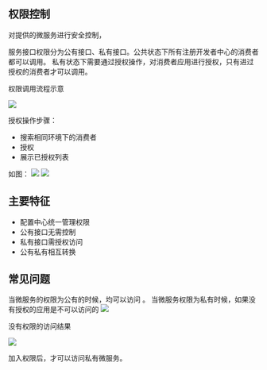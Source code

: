 ## 权限控制 
对提供的微服务进行安全控制，

服务接口权限分为公有接口、私有接口。公共状态下所有注册开发者中心的消费者都可以调用。
私有状态下需要通过授权操作，对消费者应用进行授权，只有进过授权的消费者才可以调用。

权限调用流程示意

![](auth.png)


授权操作步骤：
- 搜索相同环境下的消费者
- 授权
- 展示已授权列表

如图：
![](addauth1.png)
![](addauth2.png)


## 主要特征 ##

- 配置中心统一管理权限
- 公有接口无需控制
- 私有接口需授权访问
- 公有私有相互转换

## 常见问题
当微服务的权限为公有的时候，均可以访问 。
当微服务权限为私有时候，如果没有授权的应用是不可以访问的
![](private.png)

没有权限的访问结果

![](private-noauth.png)

加入权限后，才可以访问私有微服务。
